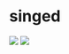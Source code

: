 # singed
<a href="https://codeclimate.com/github/batebates/singed"><img src="https://codeclimate.com/github/batebates/singed/badges/gpa.svg" /></a>
<a href="https://codeclimate.com/github/batebates/singed"><img src="https://codeclimate.com/github/batebates/singed/badges/issue_count.svg" /></a>
